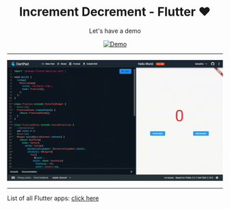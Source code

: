 <h1 align=center>Increment Decrement - Flutter ❤</h1>

<div align=center>

Let's have a demo

[![Demo](https://img.shields.io/badge/open%20in%20dartpad-orange?style=for-the-badge&logo=flutter&logoColor=blue)](https://dartpad.dev/?id=f89cc324bfd1b7d9c93db1b085d304cc)

</div>

---

<img src="6.gif" alt="Increment decrement app">

-----

List of all Flutter apps: <a href="https://github.com/Rahullkumr/Flutter-Projects-List">click here</a>
